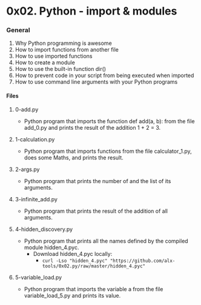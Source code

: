 # 0x02. Python - import & modules


### General
1. Why Python programming is awesome
2. How to import functions from another file
3. How to use imported functions
4. How to create a module
5. How to use the built-in function dir()
6. How to prevent code in your script from being executed when imported
7. How to use command line arguments with your Python programs

#### Files
1. 0-add.py
   - Python program that imports the function def add(a, b): from the file add_0.py and prints the result of the addition 1 + 2 = 3.

2. 1-calculation.py
   - Python program that imports functions from the file calculator_1.py, does some Maths, and prints the result.

3. 2-args.py
   - Python program that prints the number of and the list of its arguments.

4. 3-infinite_add.py
   - Python program that prints the result of the addition of all arguments.

5. 4-hidden_discovery.py
   - Python program that prints all the names defined by the compiled module hidden_4.pyc.
     - Download hidden_4.pyc locally:
       - ```curl -Lso "hidden_4.pyc" "https://github.com/alx-tools/0x02.py/raw/master/hidden_4.pyc"```

6. 5-variable_load.py
   - Python program that imports the variable a from the file variable_load_5.py and prints its value.

